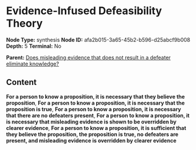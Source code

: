 # Evidence-Infused Defeasibility Theory

**Node Type:** synthesis
**Node ID:** afa2b015-3a65-45b2-b596-d25abcf9b008
**Depth:** 5
**Terminal:** No

**Parent:** [Does misleading evidence that does not result in a defeater eliminate knowledge?](does-misleading-evidence-that-does-not-result-in-a-defeater-eliminate-knowledge-antithesis-2cbb835d-6a6f-473e-a455-ee3b98ee8a44.md)

## Content

**For a person to know a proposition, it is necessary that they believe the proposition**, **For a person to know a proposition, it is necessary that the proposition is true**, **For a person to know a proposition, it is necessary that there are no defeaters present**, **For a person to know a proposition, it is necessary that misleading evidence is shown to be overridden by clearer evidence**, **For a person to know a proposition, it is sufficient that they believe the proposition, the proposition is true, no defeaters are present, and misleading evidence is overridden by clearer evidence**
